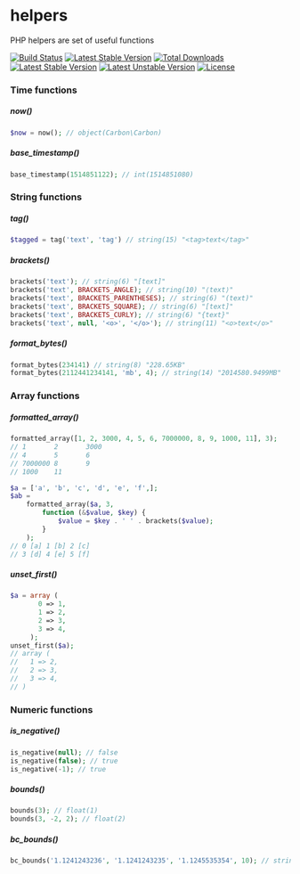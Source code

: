 # helpers

PHP helpers are set of useful functions


[![Build Status](https://travis-ci.com/alecrabbit/php-helpers.svg?branch=master)](https://travis-ci.org/alecrabbit/helpers)
[![Latest Stable Version](https://poser.pugx.org/alecrabbit/php-helpers/v/stable)](https://packagist.org/packages/alecrabbit/php-helpers)
[![Total Downloads](https://poser.pugx.org/alecrabbit/php-helpers/downloads)](https://packagist.org/packages/alecrabbit/php-helpers)
[![Latest Stable Version](https://img.shields.io/packagist/v/alecrabbit/php-helpers.svg)](https://packagist.org/packages/alecrabbit/php-helpers)
[![Latest Unstable Version](https://poser.pugx.org/alecrabbit/php-helpers/v/unstable)](https://packagist.org/packages/alecrabbit/php-helpers)
[![License](https://poser.pugx.org/alecrabbit/php-helpers/license)](https://packagist.org/packages/alecrabbit/php-helpers)


### Time functions

##### now()
```php 
$now = now(); // object(Carbon\Carbon)
```

##### base_timestamp()
```php 
base_timestamp(1514851122); // int(1514851080)
```

### String functions

##### tag()
```php 
$tagged = tag('text', 'tag') // string(15) "<tag>text</tag>"
```

##### brackets()
```php 
brackets('text'); // string(6) "[text]"
brackets('text', BRACKETS_ANGLE); // string(10) "⟨text⟩"
brackets('text', BRACKETS_PARENTHESES); // string(6) "(text)"
brackets('text', BRACKETS_SQUARE); // string(6) "[text]"
brackets('text', BRACKETS_CURLY); // string(6) "{text}"
brackets('text', null, '<o>', '</o>'); // string(11) "<o>text</o>"
```

##### format_bytes()
```php 
format_bytes(234141) // string(8) "228.65KB"
format_bytes(2112441234141, 'mb', 4); // string(14) "2014580.9499MB"

```

### Array functions

##### formatted_array()
```php 
formatted_array([1, 2, 3000, 4, 5, 6, 7000000, 8, 9, 1000, 11], 3);
// 1       2       3000   
// 4       5       6      
// 7000000 8       9      
// 1000    11 

$a = ['a', 'b', 'c', 'd', 'e', 'f',];
$ab =
    formatted_array($a, 3,
        function (&$value, $key) {
            $value = $key . ' ' . brackets($value);
        }
    );
// 0 [a] 1 [b] 2 [c]
// 3 [d] 4 [e] 5 [f]
```

##### unset_first()
```php 
$a = array (
       0 => 1,
       1 => 2,
       2 => 3,
       3 => 4,
     );
unset_first($a); 
// array (
//   1 => 2,
//   2 => 3,
//   3 => 4,
// )
```

### Numeric functions

##### is_negative()
```php 
is_negative(null); // false
is_negative(false); // true
is_negative(-1); // true
```

##### bounds()
```php 
bounds(3); // float(1)
bounds(3, -2, 2); // float(2)
```

##### bc_bounds()
```php 
bc_bounds('1.1241243236', '1.1241243235', '1.1245535354', 10); // string(12) "1.1241243236"
```

